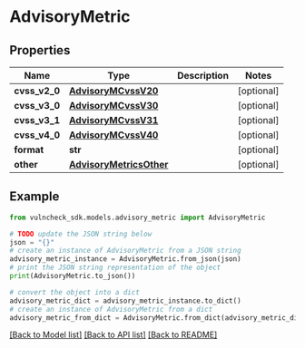 # AdvisoryMetric


## Properties

Name | Type | Description | Notes
------------ | ------------- | ------------- | -------------
**cvss_v2_0** | [**AdvisoryMCvssV20**](AdvisoryMCvssV20.md) |  | [optional] 
**cvss_v3_0** | [**AdvisoryMCvssV30**](AdvisoryMCvssV30.md) |  | [optional] 
**cvss_v3_1** | [**AdvisoryMCvssV31**](AdvisoryMCvssV31.md) |  | [optional] 
**cvss_v4_0** | [**AdvisoryMCvssV40**](AdvisoryMCvssV40.md) |  | [optional] 
**format** | **str** |  | [optional] 
**other** | [**AdvisoryMetricsOther**](AdvisoryMetricsOther.md) |  | [optional] 

## Example

```python
from vulncheck_sdk.models.advisory_metric import AdvisoryMetric

# TODO update the JSON string below
json = "{}"
# create an instance of AdvisoryMetric from a JSON string
advisory_metric_instance = AdvisoryMetric.from_json(json)
# print the JSON string representation of the object
print(AdvisoryMetric.to_json())

# convert the object into a dict
advisory_metric_dict = advisory_metric_instance.to_dict()
# create an instance of AdvisoryMetric from a dict
advisory_metric_from_dict = AdvisoryMetric.from_dict(advisory_metric_dict)
```
[[Back to Model list]](../README.md#documentation-for-models) [[Back to API list]](../README.md#documentation-for-api-endpoints) [[Back to README]](../README.md)


